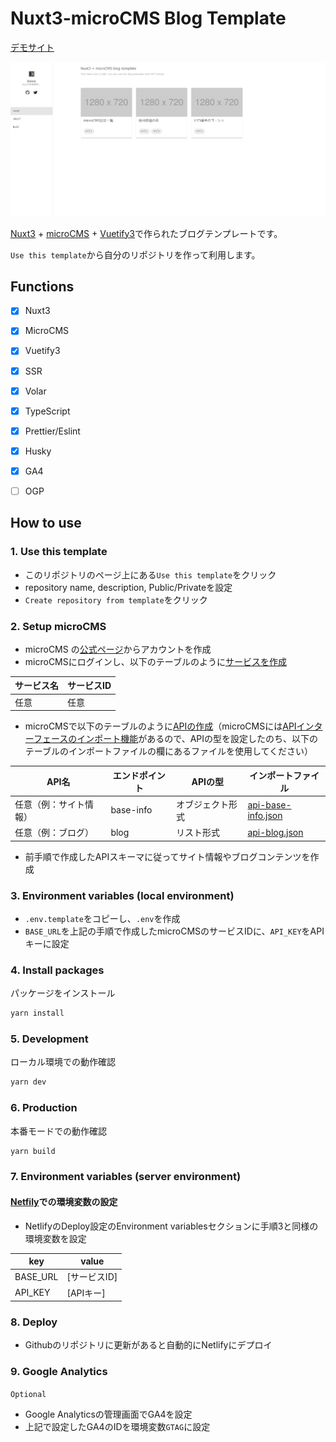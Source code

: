 # Nuxt3-microCMS Blog Template

[デモサイト](https://nuxt3-microcms-blog.kinomama.tech/)

![](docs/demo-img.png)

[Nuxt3](https://v3.nuxtjs.org) + [microCMS](https://microcms.io/) + [Vuetify3](https://next.vuetifyjs.com/en/)で作られたブログテンプレートです。

`Use this template`から自分のリポジトリを作って利用します。

## Functions
- [x] Nuxt3
- [x] MicroCMS
- [x] Vuetify3
- [x] SSR
- [x] Volar
- [x] TypeScript
- [x] Prettier/Eslint
- [x] Husky
- [x] GA4
- [ ] OGP


## How to use

### 1. Use this template
- このリポジトリのページ上にある`Use this template`をクリック
- repository name, description, Public/Privateを設定
- `Create repository from template`をクリック
### 2. Setup microCMS
- microCMS の[公式ページ](https://microcms.io/)からアカウントを作成
- microCMSにログインし、以下のテーブルのように[サービスを作成](https://document.microcms.io/manual/create-service)

| サービス名 | サービスID |
| --- | --- |
| 任意 | 任意 |

- microCMSで以下のテーブルのように[APIの作成](https://document.microcms.io/manual/create-api)（microCMSには[APIインターフェースのインポート機能](https://document.microcms.io/manual/export-and-import-api-schema#hf95e7cc83a)があるので、APIの型を設定したのち、以下のテーブルのインポートファイルの欄にあるファイルを使用してください）

| API名 | エンドポイント | APIの型 | インポートファイル |
| --- | --- | --- | --- |
| 任意（例：サイト情報） | base-info | オブジェクト形式 | [api-base-info.json](docs/api-base-info.json) |
| 任意（例：ブログ） | blog | リスト形式 | [api-blog.json](docs/api-blog.json) |

- 前手順で作成したAPIスキーマに従ってサイト情報やブログコンテンツを作成

### 3. Environment variables (local environment)

- `.env.template`をコピーし、`.env`を作成
- `BASE_URL`を上記の手順で作成したmicroCMSのサービスIDに、`API_KEY`をAPIキーに設定
### 4. Install packages
パッケージをインストール
```bash
yarn install
```

### 5. Development
ローカル環境での動作確認
```bash
yarn dev
```
### 6. Production
本番モードでの動作確認
```bash
yarn build
```

### 7. Environment variables (server environment)
#### [Netfily](https://www.netlify.com/)での環境変数の設定
- NetlifyのDeploy設定のEnvironment variablesセクションに手順3と同様の環境変数を設定

| key | value |
| --- | --- |
| BASE_URL | [サービスID] |
| API_KEY | [APIキー] |

### 8. Deploy
- Githubのリポジトリに更新があると自動的にNetlifyにデプロイ

### 9. Google Analytics
`Optional`
- Google Analyticsの管理画面でGA4を設定
- 上記で設定したGA4のIDを環境変数`GTAG`に設定

